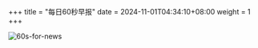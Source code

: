 +++
title = "每日60秒早报"
date = 2024-11-01T04:34:10+08:00
weight = 1
+++

![60s-for-news](/img/zaobao/zaobao.png "由 ALAPI 提供支持")
